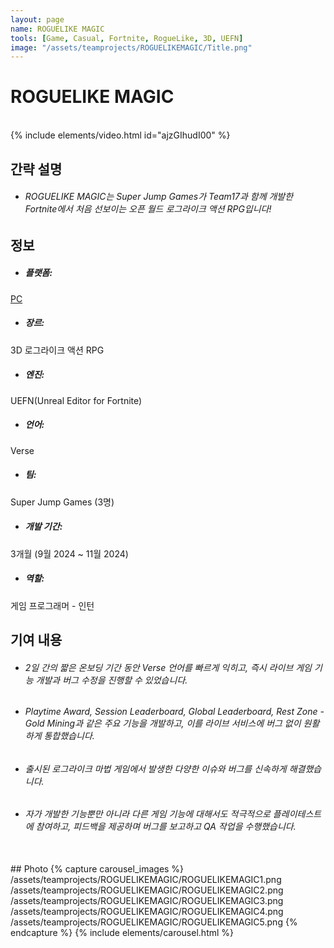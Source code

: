 ```yaml
---
layout: page
name: ROGUELIKE MAGIC
tools: [Game, Casual, Fortnite, RogueLike, 3D, UEFN]
image: "/assets/teamprojects/ROGUELIKEMAGIC/Title.png"
---
```


# ROGUELIKE MAGIC

<br>
{% include elements/video.html id="ajzGIhudI00" %}

## 간략 설명
- ###### ROGUELIKE MAGIC는 Super Jump Games가 Team17과 함께 개발한 Fortnite에서 처음 선보이는 오픈 월드 로그라이크 액션 RPG입니다!


## 정보
- ##### **플랫폼**: 
[PC](https://www.fortnite.com/@team17usa/9996-0287-9937?lang=en-US)
- ##### **장르**: 
3D 로그라이크 액션 RPG
- ##### **엔진**: 
UEFN(Unreal Editor for Fortnite)
- ##### **언어**: 
Verse
- ##### **팀**: 
Super Jump Games (3명)
- ##### **개발 기간**: 
3개월 (9월 2024 ~ 11월 2024)
- ##### **역할**: 
게임 프로그래머 - 인턴


## 기여 내용
 - ###### 2일 간의 짧은 온보딩 기간 동안 Verse 언어를 빠르게 익히고, 즉시 라이브 게임 기능 개발과 버그 수정을 진행할 수 있었습니다.
 - ###### Playtime Award, Session Leaderboard, Global Leaderboard, Rest Zone - Gold Mining과 같은 주요 기능을 개발하고, 이를 라이브 서비스에 버그 없이 원활하게 통합했습니다.
 - ###### 출시된 로그라이크 마법 게임에서 발생한 다양한 이슈와 버그를 신속하게 해결했습니다.
 - ###### 자가 개발한 기능뿐만 아니라 다른 게임 기능에 대해서도 적극적으로 플레이테스트에 참여하고, 피드백을 제공하며 버그를 보고하고 QA 작업을 수행했습니다.


<br>
## Photo
{% capture carousel_images %}
/assets/teamprojects/ROGUELIKEMAGIC/ROGUELIKEMAGIC1.png
/assets/teamprojects/ROGUELIKEMAGIC/ROGUELIKEMAGIC2.png
/assets/teamprojects/ROGUELIKEMAGIC/ROGUELIKEMAGIC3.png
/assets/teamprojects/ROGUELIKEMAGIC/ROGUELIKEMAGIC4.png
/assets/teamprojects/ROGUELIKEMAGIC/ROGUELIKEMAGIC5.png
{% endcapture %}
{% include elements/carousel.html %}